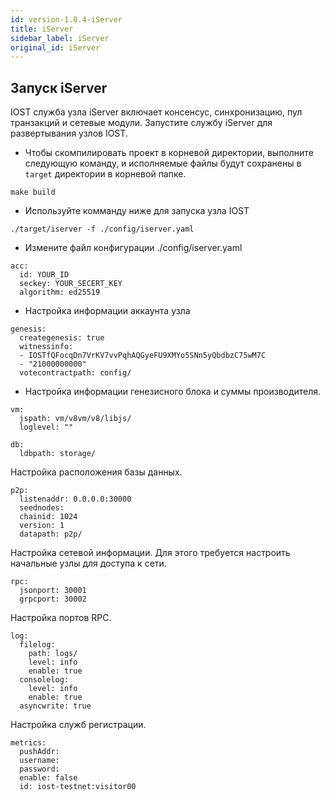 ```yaml
---
id: version-1.0.4-iServer
title: iServer
sidebar_label: iServer
original_id: iServer
---
```


## Запуск iServer

IOST служба узла iServer включает консенсус, синхронизацию, пул транзакций и сетевые модули. Запустите службу iServer для развертывания узлов IOST.

* Чтобы скомпилировать проект в корневой директории, выполните следующую команду, и исполняемые файлы будут сохранены в `target` директории в корневой папке.

```
make build
```

* Используйте комманду ниже для запуска узла IOST

```
./target/iserver -f ./config/iserver.yaml
```

* Измените файл конфигурации ./config/iserver.yaml

```
acc:
  id: YOUR_ID
  seckey: YOUR_SECERT_KEY
  algorithm: ed25519
```

* Настройка информации аккаунта узла

```
genesis:
  creategenesis: true
  witnessinfo:
  - IOSTfQFocqDn7VrKV7vvPqhAQGyeFU9XMYo5SNn5yQbdbzC75wM7C
  - "21000000000"
  votecontractpath: config/
```

* Настройка информации генезисного блока и суммы производителя.


```
vm:
  jspath: vm/v8vm/v8/libjs/
  loglevel: ""

```


```
db:
  ldbpath: storage/
```

Настройка расположения базы данных.


```
p2p:
  listenaddr: 0.0.0.0:30000
  seednodes:
  chainid: 1024
  version: 1
  datapath: p2p/
```

Настройка сетевой информации. Для этого требуется настроить начальные узлы для доступа к сети.

```
rpc:
  jsonport: 30001
  grpcport: 30002
```

Настройка портов RPC.


```
log:
  filelog:
    path: logs/
    level: info
    enable: true
  consolelog:
    level: info
    enable: true
  asyncwrite: true
```

Настройка служб регистрации.


```
metrics:
  pushAddr:
  username:
  password:
  enable: false
  id: iost-testnet:visitor00
```
